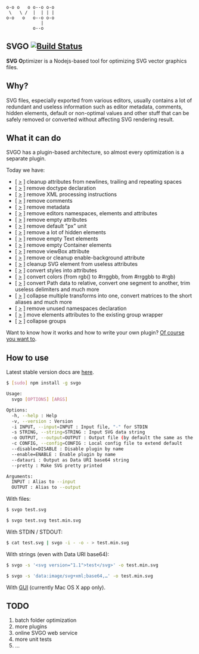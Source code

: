 ```
o-o o   o o--o o-o
 \   \ /  |  | | |
o-o   o   o--o o-o
             |
          o--o
```

## SVGO [![Build Status](https://secure.travis-ci.org/svg/svgo.png)](http://travis-ci.org/svg/svgo)

**SVG** **O**ptimizer is a Nodejs-based tool for optimizing SVG vector graphics files.

## Why?

SVG files, especially exported from various editors, usually contains a lot of redundant and useless information such as editor metadata, comments, hidden elements, default or non-optimal values and other stuff that can be safely removed or converted without affecting SVG rendering result.

## What it can do

SVGO has a plugin-based architecture, so almost every optimization is a separate plugin.

Today we have:

* [ [>](https://github.com/svg/svgo/blob/master/plugins/cleanupAttrs.js) ] cleanup attributes from newlines, trailing and repeating spaces
* [ [>](https://github.com/svg/svgo/blob/master/plugins/removeDoctype.js) ] remove doctype declaration
* [ [>](https://github.com/svg/svgo/blob/master/plugins/removeXMLProcInst.js) ] remove XML processing instructions
* [ [>](https://github.com/svg/svgo/blob/master/plugins/removeComments.js) ] remove comments
* [ [>](https://github.com/svg/svgo/blob/master/plugins/removeMetadata.js) ] remove metadata
* [ [>](https://github.com/svg/svgo/blob/master/plugins/removeEditorsNSData.js) ] remove editors namespaces, elements and attributes
* [ [>](https://github.com/svg/svgo/blob/master/plugins/removeEmptyAttrs.js) ] remove empty attributes
* [ [>](https://github.com/svg/svgo/blob/master/plugins/removeDefaultPx.js) ] remove default "px" unit
* [ [>](https://github.com/svg/svgo/blob/master/plugins/removeHiddenElems.js) ] remove a lot of hidden elements
* [ [>](https://github.com/svg/svgo/blob/master/plugins/removeEmptyText.js) ] remove empty Text elements
* [ [>](https://github.com/svg/svgo/blob/master/plugins/removeEmptyContainers.js) ] remove empty Container elements
* [ [>](https://github.com/svg/svgo/blob/master/plugins/removeViewBox.js) ] remove viewBox attribute
* [ [>](https://github.com/svg/svgo/blob/master/plugins/cleanupEnableBackground.js) ] remove or cleanup enable-background attribute
* [ [>](https://github.com/svg/svgo/blob/master/plugins/cleanupSVGElem.js) ] cleanup SVG element from useless attributes
* [ [>](https://github.com/svg/svgo/blob/master/plugins/convertStyleToAttrs.js) ] convert styles into attributes
* [ [>](https://github.com/svg/svgo/blob/master/plugins/convertColors.js) ] convert colors (from rgb() to #rrggbb, from #rrggbb to #rgb)
* [ [>](https://github.com/svg/svgo/blob/master/plugins/convertPathData.js) ] convert Path data to relative, convert one segment to another, trim useless delimiters and much more
* [ [>](https://github.com/svg/svgo/blob/master/plugins/convertTransform.js) ] collapse multiple transforms into one, convert matrices to the short aliases and much more
* [ [>](https://github.com/svg/svgo/blob/master/plugins/removeUnusedNS.js) ] remove unused namespaces declaration
* [ [>](https://github.com/svg/svgo/blob/master/plugins/moveElemsAttrsToGroup.js) ] move elements attributes to the existing group wrapper
* [ [>](https://github.com/svg/svgo/blob/master/plugins/collapseGroups.js) ] collapse groups

Want to know how it works and how to write your own plugin? [Of course you want to](https://github.com/svg/svgo/tree/master/plugins#readme).


## How to use

Latest stable version docs are [here](https://github.com/svg/svgo/tree/v0.0.9#readme).

```sh
$ [sudo] npm install -g svgo
```

```sh
Usage:
  svgo [OPTIONS] [ARGS]

Options:
  -h, --help : Help
  -v, --version : Version
  -i INPUT, --input=INPUT : Input file, "-" for STDIN
  -s STRING, --string=STRING : Input SVG data string
  -o OUTPUT, --output=OUTPUT : Output file (by default the same as the input), "-" for STDOUT
  -c CONFIG, --config=CONFIG : Local config file to extend default
  --disable=DISABLE : Disable plugin by name
  --enable=ENABLE : Enable plugin by name
  --datauri : Output as Data URI base64 string
  --pretty : Make SVG pretty printed

Arguments:
  INPUT : Alias to --input
  OUTPUT : Alias to --output
```

With files:

```sh
$ svgo test.svg
```
```sh
$ svgo test.svg test.min.svg
```

With STDIN / STDOUT:

```sh
$ cat test.svg | svgo -i - -o - > test.min.svg
```

With strings (even with Data URI base64):

```sh
$ svgo -s '<svg version="1.1">test</svg>' -o test.min.svg
```
```sh
$ svgo -s 'data:image/svg+xml;base64,…' -o test.min.svg
```
With [GUI](https://github.com/svg/svgo-gui) (currently Mac OS X app only).

## TODO

1. batch folder optimization
2. more plugins
3. online SVGO web service
4. more unit tests
5. …
